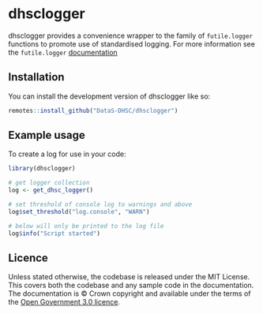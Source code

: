 
<!-- README.md is generated from README.Rmd. Please edit that file -->

# dhsclogger

dhsclogger provides a convenience wrapper to the family of
`futile.logger` functions to promote use of standardised logging. For
more information see the `futile.logger`
[documentation](https://github.com/zatonovo/futile.logger)

## Installation

You can install the development version of dhsclogger like so:

``` r
remotes::install_github("DataS-DHSC/dhsclogger")
```

## Example usage

To create a log for use in your code:

``` r
library(dhsclogger)

# get logger collection
log <- get_dhsc_logger()

# set threshold of console log to warnings and above
log$set_threshold("log.console", "WARN")

# below will only be printed to the log file
log$info("Script started")
```

## Licence

Unless stated otherwise, the codebase is released under the MIT License.
This covers both the codebase and any sample code in the documentation.
The documentation is © Crown copyright and available under the terms of
the [Open Government 3.0
licence](https://www.nationalarchives.gov.uk/doc/open-government-licence/version/3/).
